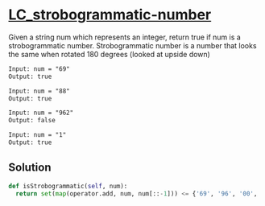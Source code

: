 # [LC_strobogrammatic-number](https://leetcode.com/problems/strobogrammatic-number)

Given a string num which represents an integer, return true if num is a strobogrammatic number.
Strobogrammatic number is a number that looks the same when rotated 180 degrees (looked at upside down)

```txt
Input: num = "69"
Output: true

Input: num = "88"
Output: true

Input: num = "962"
Output: false

Input: num = "1"
Output: true
```

## Solution

```py
def isStrobogrammatic(self, num):
  return set(map(operator.add, num, num[::-1])) <= {'69', '96', '00', '11', '88'}
```
